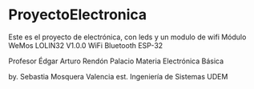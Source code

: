 # ProyectoElectronica
Este es el proyecto de electrónica, con leds y un modulo de wifi Módulo WeMos LOLIN32 V1.0.0 WiFi Bluetooth ESP-32

Profesor Édgar Arturo Rendón Palacio
Materia Electrónica Básica

by. Sebastia Mosquera Valencia
est. Ingeniería de Sistemas UDEM

